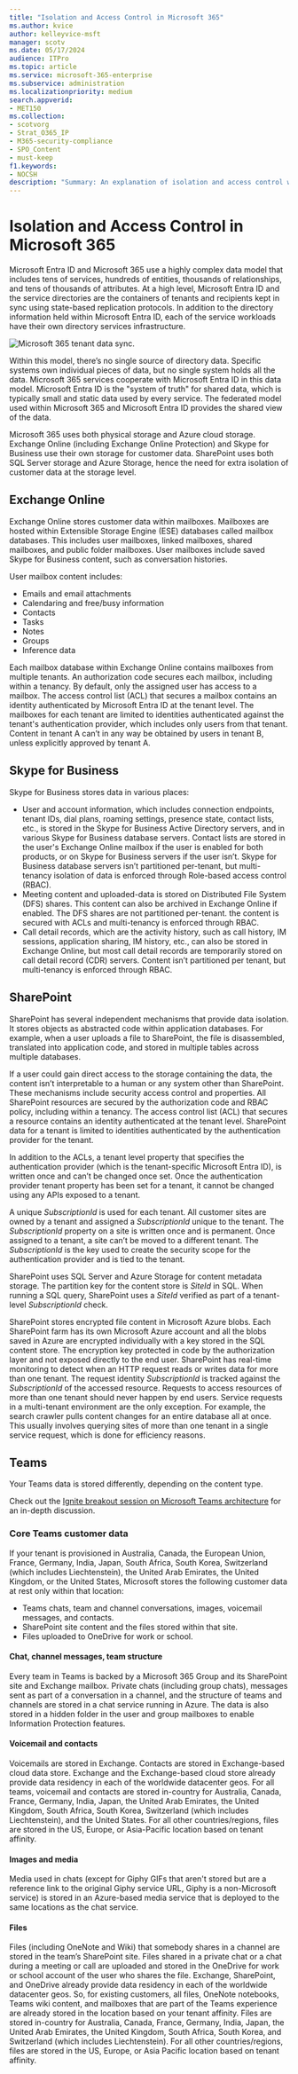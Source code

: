 ```yaml
---
title: "Isolation and Access Control in Microsoft 365"
ms.author: kvice
author: kelleyvice-msft
manager: scotv
ms.date: 05/17/2024
audience: ITPro
ms.topic: article
ms.service: microsoft-365-enterprise
ms.subservice: administration
ms.localizationpriority: medium
search.appverid:
- MET150
ms.collection:
- scotvorg
- Strat_O365_IP
- M365-security-compliance
- SPO_Content
- must-keep
f1.keywords:
- NOCSH
description: "Summary: An explanation of isolation and access control within the various applications of Microsoft 365."
---
```


# Isolation and Access Control in Microsoft 365

Microsoft Entra ID and Microsoft 365 use a highly complex data model that includes tens of services, hundreds of entities, thousands of relationships, and tens of thousands of attributes. At a high level, Microsoft Entra ID and the service directories are the containers of tenants and recipients kept in sync using state-based replication protocols. In addition to the directory information held within Microsoft Entra ID, each of the service workloads have their own directory services infrastructure.

![Microsoft 365 tenant data sync.](../media/office-365-isolation-tenant-data-sync.png)

Within this model, there’s no single source of directory data. Specific systems own individual pieces of data, but no single system holds all the data. Microsoft 365 services cooperate with Microsoft Entra ID in this data model. Microsoft Entra ID is the "system of truth" for shared data, which is typically small and static data used by every service. The federated model used within Microsoft 365 and Microsoft Entra ID provides the shared view of the data.

Microsoft 365 uses both physical storage and Azure cloud storage. Exchange Online (including Exchange Online Protection) and Skype for Business use their own storage for customer data. SharePoint uses both SQL Server storage and Azure Storage, hence the need for extra isolation of customer data at the storage level.

## Exchange Online

Exchange Online stores customer data within mailboxes. Mailboxes are hosted within Extensible Storage Engine (ESE) databases called mailbox databases. This includes user mailboxes, linked mailboxes, shared mailboxes, and public folder mailboxes. User mailboxes include saved Skype for Business content, such as conversation histories.

User mailbox content includes:

- Emails and email attachments
- Calendaring and free/busy information
- Contacts
- Tasks
- Notes
- Groups
- Inference data

Each mailbox database within Exchange Online contains mailboxes from multiple tenants. An authorization code secures each mailbox, including within a tenancy. By default, only the assigned user has access to a mailbox. The access control list (ACL) that secures a mailbox contains an identity authenticated by Microsoft Entra ID at the tenant level. The mailboxes for each tenant are limited to identities authenticated against the tenant's authentication provider, which includes only users from that tenant. Content in tenant A can’t in any way be obtained by users in tenant B, unless explicitly approved by tenant A.

## Skype for Business

Skype for Business stores data in various places:

- User and account information, which includes connection endpoints, tenant IDs, dial plans, roaming settings, presence state, contact lists, etc., is stored in the Skype for Business Active Directory servers, and in various Skype for Business database servers. Contact lists are stored in the user's Exchange Online mailbox if the user is enabled for both products, or on Skype for Business servers if the user isn’t. Skype for Business database servers isn’t partitioned per-tenant, but multi-tenancy isolation of data is enforced through Role-based access control (RBAC).
- Meeting content and uploaded-data is stored on Distributed File System (DFS) shares. This content can also be archived in Exchange Online if enabled. The DFS shares are not partitioned per-tenant. the content is secured with ACLs and multi-tenancy is enforced through RBAC.
- Call detail records, which are the activity history, such as call history, IM sessions, application sharing, IM history, etc., can also be stored in Exchange Online, but most call detail records are temporarily stored on call detail record (CDR) servers. Content isn’t partitioned per tenant, but multi-tenancy is enforced through RBAC.

## SharePoint

SharePoint has several independent mechanisms that provide data isolation. It stores objects as abstracted code within application databases. For example, when a user uploads a file to SharePoint, the file is disassembled, translated into application code, and stored in multiple tables across multiple databases.

If a user could gain direct access to the storage containing the data, the content isn’t interpretable to a human or any system other than SharePoint. These mechanisms include security access control and properties. All SharePoint resources are secured by the authorization code and RBAC policy, including within a tenancy. The access control list (ACL) that secures a resource contains an identity authenticated at the tenant level. SharePoint data for a tenant is limited to identities authenticated by the authentication provider for the tenant.

In addition to the ACLs, a tenant level property that specifies the authentication provider (which is the tenant-specific Microsoft Entra ID), is written once and can’t be changed once set. Once the authentication provider tenant property has been set for a tenant, it cannot be changed using any APIs exposed to a tenant.

A unique *SubscriptionId* is used for each tenant. All customer sites are owned by a tenant and assigned a *SubscriptionId* unique to the tenant. The *SubscriptionId* property on a site is written once and is permanent. Once assigned to a tenant, a site can’t be moved to a different tenant. The *SubscriptionId* is the key used to create the security scope for the authentication provider and is tied to the tenant.

SharePoint uses SQL Server and Azure Storage for content metadata storage. The partition key for the content store is *SiteId* in SQL. When running a SQL query, SharePoint uses a *SiteId* verified as part of a tenant-level *SubscriptionId* check.

SharePoint stores encrypted file content in Microsoft Azure blobs. Each SharePoint farm has its own Microsoft Azure account and all the blobs saved in Azure are encrypted individually with a key stored in the SQL content store. The encryption key protected in code by the authorization layer and not exposed directly to the end user. SharePoint has real-time monitoring to detect when an HTTP request reads or writes data for more than one tenant. The request identity *SubscriptionId* is tracked against the *SubscriptionId* of the accessed resource. Requests to access resources of more than one tenant should never happen by end users. Service requests in a multi-tenant environment are the only exception. For example, the search crawler pulls content changes for an entire database all at once. This usually involves querying sites of more than one tenant in a single service request, which is done for efficiency reasons.

## Teams

Your Teams data is stored differently, depending on the content type.

Check out the [Ignite breakout session on Microsoft Teams architecture](https://channel9.msdn.com/Events/Ignite/Microsoft-Ignite-Orlando-2017/BRK3071) for an in-depth discussion.

### Core Teams customer data

If your tenant is provisioned in Australia, Canada, the European Union, France, Germany, India, Japan, South Africa, South Korea, Switzerland (which includes Liechtenstein), the United Arab Emirates, the United Kingdom, or the United States, Microsoft stores the following customer data at rest only within that location:

- Teams chats, team and channel conversations, images, voicemail messages, and contacts.
- SharePoint site content and the files stored within that site.
- Files uploaded to OneDrive for work or school.

#### Chat, channel messages, team structure

Every team in Teams is backed by a Microsoft 365 Group and its SharePoint site and Exchange mailbox. Private chats (including group chats), messages sent as part of a conversation in a channel, and the structure of teams and channels are stored in a chat service running in Azure. The data is also stored in a hidden folder in the user and group mailboxes to enable Information Protection features.

#### Voicemail and contacts

Voicemails are stored in Exchange. Contacts are stored in Exchange-based cloud data store. Exchange and the Exchange-based cloud store already provide data residency in each of the worldwide datacenter geos. For all teams, voicemail and contacts are stored in-country for Australia, Canada, France, Germany, India, Japan, the United Arab Emirates, the United Kingdom, South Africa, South Korea, Switzerland (which includes Liechtenstein), and the United States. For all other countries/regions, files are stored in the US, Europe, or Asia-Pacific location based on tenant affinity.

#### Images and media

Media used in chats (except for Giphy GIFs that aren't stored but are a reference link to the original Giphy service URL, Giphy is a non-Microsoft service) is stored in an Azure-based media service that is deployed to the same locations as the chat service.

#### Files

Files (including OneNote and Wiki) that somebody shares in a channel are stored in the team’s SharePoint site. Files shared in a private chat or a chat during a meeting or call are uploaded and stored in the OneDrive for work or school account of the user who shares the file. Exchange, SharePoint, and OneDrive already provide data residency in each of the worldwide datacenter geos. So, for existing customers, all files, OneNote notebooks, Teams wiki content, and mailboxes that are part of the Teams experience are already stored in the location based on your tenant affinity. Files are stored in-country for Australia, Canada, France, Germany, India, Japan, the United Arab Emirates, the United Kingdom, South Africa, South Korea, and Switzerland (which includes Liechtenstein). For all other countries/regions, files are stored in the US, Europe, or Asia Pacific location based on tenant affinity.
